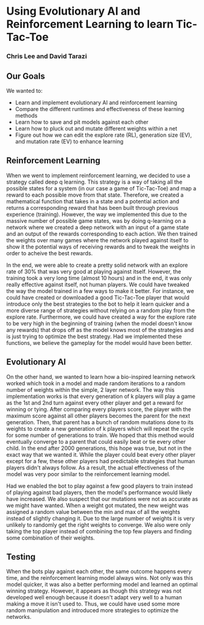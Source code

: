 # Using Evolutionary AI and Reinforcement Learning to learn Tic-Tac-Toe
### Chris Lee and David Tarazi

## Our Goals
We wanted to:

* Learn and implement evolutionary AI and reinforcement learning
* Compare the different runtimes and effectiveness of these learning methods
* Learn how to save and pit models against each other
* Learn how to pluck out and mutate different weights within a net
* Figure out how we can edit the explore rate (RL), generation size (EV), and mutation rate (EV) to enhance learning

## Reinforcement Learning
When we went to implement reinforcement learning, we decided to use a strategy called deep q learning. This strategy is a way of taking all the possible states for a system (in our case a game of Tic-Tac-Toe) and map a reward to each possible move from that state. Therefore, we created a mathematical function that takes in a state and a potential action and returns a corresponding reward that has been built through previous experience (training). However, the way we implemented this due to the massive number of possible game states, was by doing q-learning on a network where we created a deep network with an input of a game state and an output of the rewards corresponding to each action. We then trained the weights over many games where the network played against itself to show it the potential ways of receiving rewards and to tweak the weights in order to acheive the best rewards. 

In the end, we were able to create a pretty solid network with an explore rate of 30% that was very good at playing against itself. However, the training took a very long time (almost 10 hours) and in the end, it was only really effective against itself, not human players. We could have tweaked the way the model trained in a few ways to make it better. For instance, we could have created or downloaded a good Tic-Tac-Toe player that would introduce only the best strategies to the bot to help it learn quicker and a more diverse range of strategies without relying on a random play from the explore rate. Furthermore, we could have created a way for the explore rate to be very high in the beginning of training (when the model doesn't know any rewards) that drops off as the model knows most of the strategies and is just trying to optimize the best strategy. Had we implemented these functions, we believe the gameplay for the model would have been better. 

## Evolutionary AI
On the other hand, we wanted to learn how a bio-inspired learning network worked which took in a model and made random iterations to a random number of weights within the simple, 2 layer network. The way this implementation works is that every generation of k players will play a game as the 1st and 2nd turn against every other player and get a reward for winning or tying. After comparing every players score, the player with the maximum score against all other players becomes the parent for the next generation. Then, that parent has a bunch of random mutations done to its weights to create a new generation of k players which will repeat the cycle for some number of generations to train. We hoped that this method would eventually converge to a parent that could easily beat or tie every other child. In the end after 2000 generations, this hope was true, but not in the exact way that we wanted it. While the player could beat every other player except for a few, these other players had predictable strategies that human players didn't always follow. As a result, the actual effectiveness of the model was very poor similar to the reinforcement learning model.

Had we enabled the bot to play against a few good players to train instead of playing against bad players, then the model's performance would likely have increased. We also suspect that our mutations were not as accurate as we might have wanted. When a weight got mutated, the new weight was assigned a random value between the min and max of all the weights instead of slightly changing it. Due to the large number of weights it is very unlikely to randomly get the right weights to converge. We also were only taking the top player instead of combining the top few players and finding some combination of their weights.

## Testing
When the bots play against each other, the same outcome happens every time, and the reinforcement learning model always wins. Not only was this model quicker, it was also a better performing model and learned an optimal winning strategy. However, it appears as though this strategy was not developed well enough because it doesn't adapt very well to a human making a move it isn't used to. Thus, we could have used some more random manipulation and introduced more strategies to optimize the networks. 

